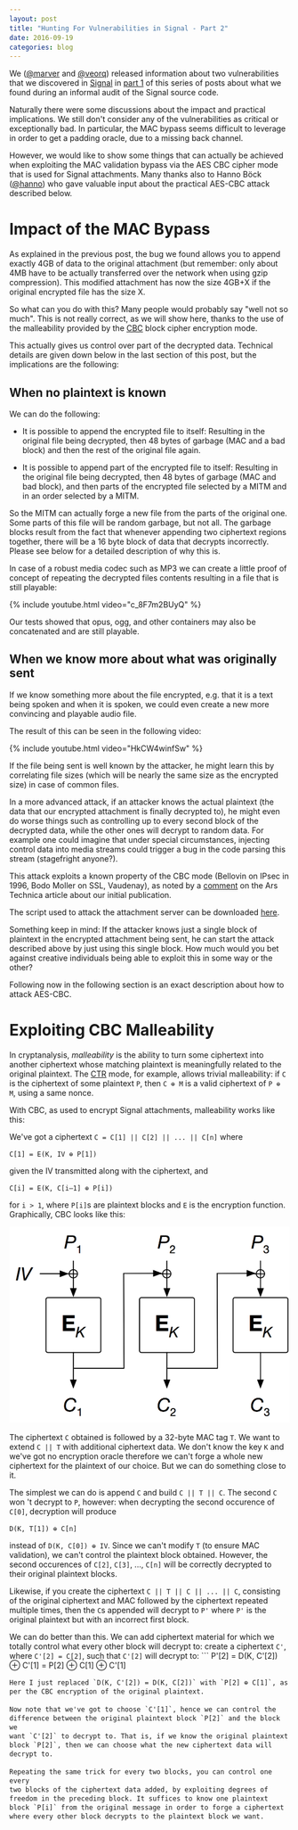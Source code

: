```yaml
---
layout: post
title: "Hunting For Vulnerabilities in Signal - Part 2"
date: 2016-09-19
categories: blog
---
```


We ([@marver](https://twitter.com/marver) and
[@veorq](https://twitter.com/veorq)) released information about two vulnerabilities that we discovered in
[Signal](https://whispersystems.org) in [part
1](http://pwnaccelerator.github.io/2016/signal-part1.html) of this
series of posts about what we found during an informal audit of the
Signal source code.

Naturally there were some discussions about the impact and practical
implications. We still don't consider any of the vulnerabilities as
critical or exceptionally bad. In particular, the MAC bypass seems
difficult to leverage in order to get a padding oracle, due to a missing
back channel.

However, we would like to show some things that can actually be achieved when exploiting the MAC validation bypass via the AES CBC cipher mode that is used for Signal attachments. Many thanks also to Hanno Böck ([@hanno](https://twitter.com/hanno)) who gave valuable input about the practical AES-CBC attack described below.

# Impact of the MAC Bypass

As explained in the previous post, the bug we found allows you to append exactly 4GB of data to the original attachment (but remember: only about 4MB have to be actually transferred over the network when using gzip compression).
This modified attachment has now the size 4GB+X if the original encrypted file has the size X.

So what can you do with this? Many people would probably say "well not
so much". This is not really correct, as we will show here, thanks to
the use of the malleability provided by the
[CBC](https://en.wikipedia.org/wiki/Block_cipher_mode_of_operation#Cipher_Block_Chaining_.28CBC.29)
block cipher encryption mode.

This actually gives us control over part of the decrypted data. Technical details are given down below in the last section of this post, but the implications are the following:

## When no plaintext is known

We can do the following:

 - It is possible to append the encrypted file to itself: Resulting in the original file being decrypted, then 48 bytes of garbage (MAC and a bad block) and then the rest of the original file again.

 - It is possible to append part of the encrypted file to itself: Resulting in the original file being decrypted, then 48 bytes of garbage (MAC and bad block), and then parts of the encrypted file selected by a MITM and in an order selected by a MITM.

So the MITM can actually forge a new file from the parts of the original one. Some parts of this file will be random garbage, but not all. The garbage blocks result from the fact that whenever appending two ciphertext regions together, there will be a 16 byte block of data that decrypts incorrectly. Please see below for a detailed description of why this is.

In case of a robust media codec such as MP3 we can create a little proof of concept of repeating the decrypted files contents resulting in a file that is still playable:

{% include youtube.html video="c_8F7m2BUyQ" %}

Our tests showed that opus, ogg, and other containers may also be concatenated and are still playable.

## When we know more about what was originally sent

If we know something more about the file encrypted, e.g. that it is a text being spoken and when it is spoken, we could even create a new more convincing and playable audio file.

The result of this can be seen in the following video:

{% include youtube.html video="HkCW4winfSw" %}

If the file being sent is well known by the attacker, he might learn this by correlating file sizes (which will be nearly the same size as the encrypted size) in case of common files.

In a more advanced attack, if an attacker knows the actual plaintext (the data that our encrypted attachment is finally decrypted to), he might even do worse things such as controlling up to every second block of the decrypted data, while the other ones will decrypt to random data. For example one could imagine that under special circumstances, injecting control data into media streams could trigger a bug in the code parsing this stream (stagefright anyone?).

This attack exploits a known property of the CBC mode (Bellovin on
IPsec in 1996, Bodo Moller on SSL, Vaudenay), as noted by a
[comment](https://arstechnica.com/security/2016/09/signal-fixes-bug-that-let-attackers-tamper-with-encrypted-messages/?comments=1&post=31900329)
on the Ars Technica article about our initial publication.

The script used to attack the attachment server can be downloaded
[here](https://github.com/pwnaccelerator/tools/tree/master/signal-proxy).

Something keep in mind: If the attacker knows just a single block of plaintext in the encrypted attachment being sent, he can start the attack described above by just using this single block. How much would you bet against creative individuals being able to exploit this in some way or the other?

Following now in the following section is an exact description about how to attack AES-CBC.

# Exploiting CBC Malleability

In cryptanalysis, *malleability* is the ability to turn some ciphertext
into another ciphertext whose matching plaintext is meaningfully related
to the original plaintext. The
[CTR](https://en.wikipedia.org/wiki/Block_cipher_mode_of_operation#Counter_.28CTR.29)
mode, for example, allows trivial malleability: if `C` is the ciphertext
of some plaintext `P`, then `C ⊕ M` is a valid ciphertext of `P ⊕ M`,
using a same nonce.

With CBC, as used to encrypt Signal attachments, malleability works like
this:

We've got a ciphertext `C = C[1] || C[2] || ... || C[n]` where
```
C[1] = E(K, IV ⊕ P[1])  
```
given the IV transmitted along with the ciphertext, and
```
C[i] = E(K, C[i–1] ⊕ P[i])  
```
for `i > 1`, where `P[i]`s are plaintext blocks and `E` is the
encryption function. Graphically, CBC looks like this:

<img src="/images/posts/2016-09-19/cbc.png" width=600>

The ciphertext `C` obtained is followed by a 32-byte MAC tag `T`.  We
want to extend `C || T` with additional ciphertext data. We don't know
the key `K` and we've got no encryption oracle therefore we can't forge
a whole new ciphertext for the plaintext of our choice. But we can do
something close to it.

The simplest we can do is append `C` and build `C || T || C`. The second
`C` won 't decrypt to `P`, however: when decrypting the second occurence
of `C[0]`, decryption will produce
```
D(K, T[1]) ⊕ C[n]
```
instead of `D(K, C[0]) ⊕ IV`. Since we can't modify `T` (to ensure MAC
validation), we can't control the plaintext block obtained. However, the
second occurences of `C[2]`, `C[3]`, ..., `C[n]` will be correctly
decrypted to their original plaintext blocks.

Likewise, if you create the ciphertext `C || T || C || ... || C`,
consisting of the original ciphertext and MAC followed by the ciphertext
repeated multiple times, then the `C`s appended will decrypt  to `P'`
where `P'` is the original plaintext but with an incorrect first block.

We can do better than this. We can add ciphertext material for which
we totally control what every other block will decrypt to: create a
ciphertext `C'`, where `C'[2] = C[2]`, such that `C'[2]` will decrypt
to: ``` 
P'[2] = D(K, C'[2])  ⊕ C'[1] = P[2] ⊕ C[1]  ⊕ C'[1] 
```
Here I just replaced `D(K, C'[2]) = D(K, C[2])` with `P[2] ⊕ C[1]`, as
per the CBC encryption of the original plaintext. 

Now note that we've got to choose `C'[1]`, hence we can control the
difference between the original plaintext block `P[2]` and the block we
want `C'[2]` to decrypt to. That is, if we know the original plaintext
block `P[2]`, then we can choose what the new ciphertext data will
decrypt to.

Repeating the same trick for every two blocks, you can control one every
two blocks of the ciphertext data added, by exploiting degrees of
freedom in the preceding block. It suffices to know one plaintext
block `P[i]` from the original message in order to forge a ciphertext
where every other block decrypts to the plaintext block we want.
 
